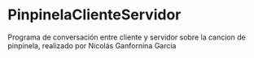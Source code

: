 # PinpinelaClienteServidor
Programa de conversación entre cliente y servidor sobre la cancion  de pinpinela, realizado por Nicolás Ganfornina Garcia 
